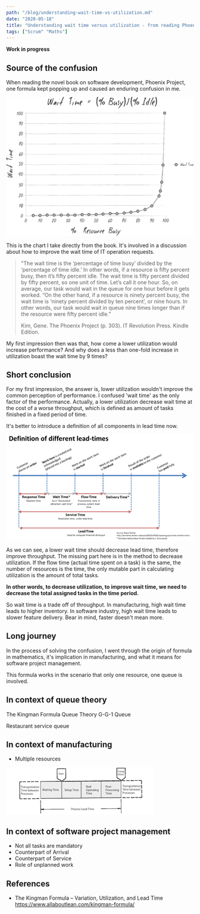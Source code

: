 ```yaml
---
path: "/blog/understanding-wait-time-vs-utilization.md"
date: "2020-05-18"
title: "Understanding wait time versus utilization - from reading Phoenix Project"
tags: ["Scrum" "Maths"]
---
```

**Work in progress**

## Source of the confusion

When reading the novel book on software development, Phoenix Project, one formula kept popping up and caused an enduring confusion in me.

![Chart relating wait time and utilization](understanding-wait-time-vs-utilization/wait-time-busy-idle-phoenix.png)

This is the chart I take directly from the book. It's involved in a discussion about how to improve the wait time of IT operation requests.

> "The wait time is the ‘percentage of time busy’ divided by the ‘percentage of time idle.’ In other words, if a resource is fifty percent busy, then it’s fifty percent idle. The wait time is fifty percent divided by fifty percent, so one unit of time. Let’s call it one hour. So, on average, our task would wait in the queue for one hour before it gets worked. “On the other hand, if a resource is ninety percent busy, the wait time is ‘ninety percent divided by ten percent’, or nine hours. In other words, our task would wait in queue nine times longer than if the resource were fifty percent idle.”
>
>Kim, Gene. The Phoenix Project (p. 303). IT Revolution Press. Kindle Edition. 

My first impression then was that, how come a lower utilization would increase performance? And why does a less than one-fold increase in utilization boast the wait time by 9 times?

## Short conclusion

For my first impression, the answer is, lower utilization wouldn't improve the common perception of performance. I confused 'wait time' as the only factor of the performance. Actually, a lower utilization decrease wait time at the cost of a worse throughput, which is defined as amount of tasks finished in a fixed period of time.

It's better to introduce a definition of all components in lead time now.

![Lead Time Composition](understanding-wait-time-vs-utilization/definition-of-lead-times.png)

As we can see, a lower wait time should decrease lead time, therefore improve throughput. The missing part here is in the method to decrease utilization. If the flow time (actual time spent on a task) is the same, the number of resources is the time, the only mutable part in calculating utilization is the amount of total tasks.

**In other words, to decrease utilization, to improve wait time, we need to decrease the total assigned tasks in the time period.**

So wait time is a trade off of throughput. In manufacturing, high wait time leads to higher inventory. In software industry, high wait time leads to slower feature delivery. Bear in mind, faster doesn't mean more.

## Long journey

In the process of solving the confusion, I went through the origin of formula in mathematics, it's implication in manufacturing, and what it means for software project management.

This formula works in the scenario that only one resource, one queue is involved.

## In context of queue theory

The Kingman Formula
Queue Theory
G-G-1 Queue

Restaurant service queue

## In context of manufacturing

- Multiple resources

![Lead time in manufacturing](understanding-wait-time-vs-utilization/lead-time-in-manufacturing.png)

## In context of software project management

- Not all tasks are mandatory
- Counterpart of Arrival
- Counterpart of Service
- Role of unplanned work

## References

- The Kingman Formula – Variation, Utilization, and Lead Time <https://www.allaboutlean.com/kingman-formula/>

